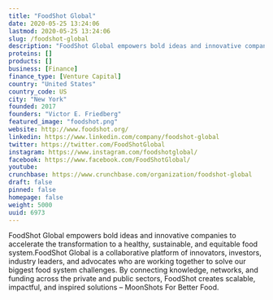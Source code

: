 ```yaml
---
title: "FoodShot Global"
date: 2020-05-25 13:24:06
lastmod: 2020-05-25 13:24:06
slug: /foodshot-global
description: "FoodShot Global empowers bold ideas and innovative companies to accelerate the transformation to a healthy, sustainable, and equitable food system.FoodShot Global is a collaborative platform of innovators, investors, industry leaders, and advocates who are working together to solve our biggest food system challenges. By connecting knowledge, networks, and funding across the private and public sectors, FoodShot creates scalable, impactful, and inspired solutions – MoonShots For Better Food."
proteins: []
products: []
business: [Finance]
finance_type: [Venture Capital]
country: "United States"
country_code: US
city: "New York"
founded: 2017
founders: "Victor E. Friedberg"
featured_image: "foodshot.png"
website: http://www.foodshot.org/
linkedin: https://www.linkedin.com/company/foodshot-global
twitter: https://twitter.com/FoodShotGlobal
instagram: https://www.instagram.com/foodshotglobal/
facebook: https://www.facebook.com/FoodShotGlobal/
youtube: 
crunchbase: https://www.crunchbase.com/organization/foodshot-global
draft: false
pinned: false
homepage: false
weight: 5000
uuid: 6973
---
```

FoodShot Global empowers bold ideas and innovative companies to accelerate the transformation to a healthy, sustainable, and equitable food system.FoodShot Global is a collaborative platform of innovators, investors, industry leaders, and advocates who are working together to solve our biggest food system challenges. By connecting knowledge, networks, and funding across the private and public sectors, FoodShot creates scalable, impactful, and inspired solutions – MoonShots For Better Food.
